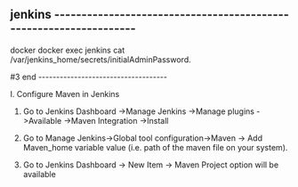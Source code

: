 ## jenkins ------------------------------------------------------------------
docker
docker exec jenkins cat /var/jenkins_home/secrets/initialAdminPassword.

#3 end ------------------------------------ 

I. Configure Maven in Jenkins

1. Go to Jenkins Dashboard ->Manage Jenkins ->Manage plugins ->Available ->Maven Integration ->Install

2. Go to Manage Jenkins->Global tool configuration->Maven -> Add Maven_home variable value (i.e. path of the maven file on your system).

3. Go to Jenkins Dashboard -> New Item -> Maven Project option will be available
